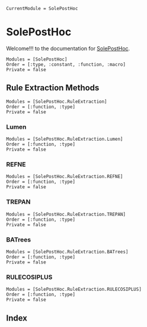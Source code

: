```@meta
CurrentModule = SolePostHoc
```

# SolePostHoc

Welcome!!! to the documentation for [SolePostHoc](https://github.com/aclai-lab/SolePostHoc.jl).

```@autodocs
Modules = [SolePostHoc]
Order = [:type, :constant, :function, :macro]
Private = false
```

## Rule Extraction Methods

```@autodocs
Modules = [SolePostHoc.RuleExtraction]
Order = [:function, :type]
Private = false
```

### Lumen

```@autodocs
Modules = [SolePostHoc.RuleExtraction.Lumen]
Order = [:function, :type]
Private = false
```

### REFNE

```@autodocs
Modules = [SolePostHoc.RuleExtraction.REFNE]
Order = [:function, :type]
Private = false
```

### TREPAN

```@autodocs
Modules = [SolePostHoc.RuleExtraction.TREPAN]
Order = [:function, :type]
Private = false
```

### BATrees

```@autodocs
Modules = [SolePostHoc.RuleExtraction.BATrees]
Order = [:function, :type]
Private = false
```

### RULECOSIPLUS

```@autodocs
Modules = [SolePostHoc.RuleExtraction.RULECOSIPLUS]
Order = [:function, :type]
Private = false
```

## Index

```@index
```